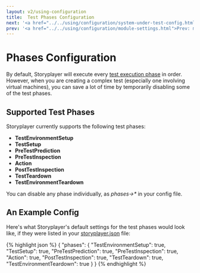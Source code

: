 ```yaml
---
layout: v2/using-configuration
title:  Test Phases Configuration
next: '<a href="../../using/configuration/system-under-test-config.html">Next: System Under Test Configuration</a>'
prev: '<a href="../../using/configuration/module-settings.html">Prev: moduleSettings Section</a>'
---
```


# Phases Configuration

By default, Storyplayer will execute every [test execution phase](../stories/phases.html) in order.  However, when you are creating a complex test (especially one involving virtual machines), you can save a lot of time by temporarily disabling some of the test phases.

## Supported Test Phases

Storyplayer currently supports the following test phases:

* __TestEnvironmentSetup__
* __TestSetup__
* __PreTestPrediction__
* __PreTestInspection__
* __Action__
* __PostTestInspection__
* __TestTeardown__
* __TestEnvironmentTeardown__

You can disable any phase individually, as _phases->\*_ in your config file.

## An Example Config

Here's what Storyplayer's default settings for the test phases would look like, if they were listed in your [storyplayer.json](storyplayer-json.html) file:

{% highlight json %}
{
    "phases": {
        "TestEnvironmentSetup": true,
        "TestSetup": true,
        "PreTestPrediction": true,
        "PreTestInspection": true,
        "Action": true,
        "PostTestInspection": true,
        "TestTeardown": true,
        "TestEnvironmentTeardown": true
    }
}
{% endhighlight %}
